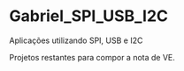 # Gabriel_SPI_USB_I2C

Aplicações utilizando SPI, USB e I2C

Projetos restantes para compor a nota de VE.

